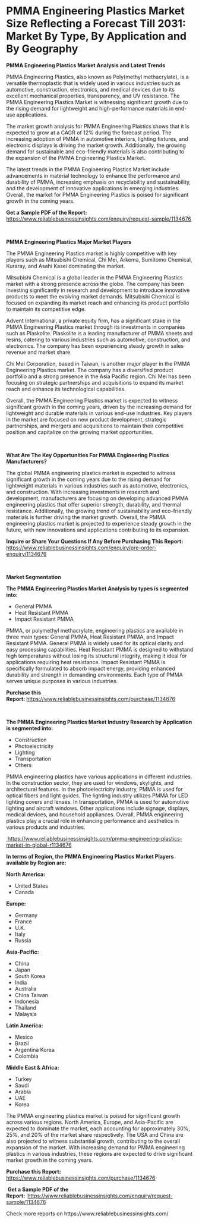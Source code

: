 <p><h1>PMMA Engineering Plastics Market Size Reflecting a Forecast Till 2031: Market By Type, By Application and By Geography</h1></p><p><strong>PMMA Engineering Plastics Market Analysis and Latest Trends</strong></p>
<p><p>PMMA Engineering Plastics, also known as Poly(methyl methacrylate), is a versatile thermoplastic that is widely used in various industries such as automotive, construction, electronics, and medical devices due to its excellent mechanical properties, transparency, and UV resistance. The PMMA Engineering Plastics Market is witnessing significant growth due to the rising demand for lightweight and high-performance materials in end-use applications.</p><p>The market growth analysis for PMMA Engineering Plastics shows that it is expected to grow at a CAGR of 12% during the forecast period. The increasing adoption of PMMA in automotive interiors, lighting fixtures, and electronic displays is driving the market growth. Additionally, the growing demand for sustainable and eco-friendly materials is also contributing to the expansion of the PMMA Engineering Plastics Market.</p><p>The latest trends in the PMMA Engineering Plastics Market include advancements in material technology to enhance the performance and durability of PMMA, increasing emphasis on recyclability and sustainability, and the development of innovative applications in emerging industries. Overall, the market for PMMA Engineering Plastics is poised for significant growth in the coming years.</p></p>
<p><strong>Get a Sample PDF of the Report:&nbsp;</strong> <a href="https://www.reliablebusinessinsights.com/enquiry/request-sample/1134676">https://www.reliablebusinessinsights.com/enquiry/request-sample/1134676</a></p>
<p>&nbsp;</p>
<p><strong>PMMA Engineering Plastics Major Market Players</strong></p>
<p><p>The PMMA Engineering Plastics market is highly competitive with key players such as Mitsubishi Chemical, Chi Mei, Arkema, Sumitomo Chemical, Kuraray, and Asahi Kasei dominating the market. </p><p>Mitsubishi Chemical is a global leader in the PMMA Engineering Plastics market with a strong presence across the globe. The company has been investing significantly in research and development to introduce innovative products to meet the evolving market demands. Mitsubishi Chemical is focused on expanding its market reach and enhancing its product portfolio to maintain its competitive edge.</p><p>Advent International, a private equity firm, has a significant stake in the PMMA Engineering Plastics market through its investments in companies such as Plaskolite. Plaskolite is a leading manufacturer of PMMA sheets and resins, catering to various industries such as automotive, construction, and electronics. The company has been experiencing steady growth in sales revenue and market share.</p><p>Chi Mei Corporation, based in Taiwan, is another major player in the PMMA Engineering Plastics market. The company has a diversified product portfolio and a strong presence in the Asia Pacific region. Chi Mei has been focusing on strategic partnerships and acquisitions to expand its market reach and enhance its technological capabilities.</p><p>Overall, the PMMA Engineering Plastics market is expected to witness significant growth in the coming years, driven by the increasing demand for lightweight and durable materials in various end-use industries. Key players in the market are focused on new product development, strategic partnerships, and mergers and acquisitions to maintain their competitive position and capitalize on the growing market opportunities.</p></p>
<p>&nbsp;</p>
<p><strong>What Are The Key Opportunities For PMMA Engineering Plastics Manufacturers?</strong></p>
<p><p>The global PMMA engineering plastics market is expected to witness significant growth in the coming years due to the rising demand for lightweight materials in various industries such as automotive, electronics, and construction. With increasing investments in research and development, manufacturers are focusing on developing advanced PMMA engineering plastics that offer superior strength, durability, and thermal resistance. Additionally, the growing trend of sustainability and eco-friendly materials is further driving the market growth. Overall, the PMMA engineering plastics market is projected to experience steady growth in the future, with new innovations and applications contributing to its expansion.</p></p>
<p><strong>Inquire or Share Your Questions If Any Before Purchasing This Report:</strong> <a href="https://www.reliablebusinessinsights.com/enquiry/pre-order-enquiry/1134676">https://www.reliablebusinessinsights.com/enquiry/pre-order-enquiry/1134676</a></p>
<p>&nbsp;</p>
<p><strong>Market Segmentation</strong></p>
<p><strong>The PMMA Engineering Plastics Market Analysis by types is segmented into:</strong></p>
<p><ul><li>General PMMA</li><li>Heat Resistant PMMA</li><li>Impact Resistant PMMA</li></ul></p>
<p><p>PMMA, or polymethyl methacrylate, engineering plastics are available in three main types: General PMMA, Heat Resistant PMMA, and Impact Resistant PMMA. General PMMA is widely used for its optical clarity and easy processing capabilities. Heat Resistant PMMA is designed to withstand high temperatures without losing its structural integrity, making it ideal for applications requiring heat resistance. Impact Resistant PMMA is specifically formulated to absorb impact energy, providing enhanced durability and strength in demanding environments. Each type of PMMA serves unique purposes in various industries.</p></p>
<p><strong>Purchase this Report:&nbsp;</strong><a href="https://www.reliablebusinessinsights.com/purchase/1134676">https://www.reliablebusinessinsights.com/purchase/1134676</a></p>
<p>&nbsp;</p>
<p><strong>The PMMA Engineering Plastics Market Industry Research by Application is segmented into:</strong></p>
<p><ul><li>Construction</li><li>Photoelectricity</li><li>Lighting</li><li>Transportation</li><li>Others</li></ul></p>
<p><p>PMMA engineering plastics have various applications in different industries. In the construction sector, they are used for windows, skylights, and architectural features. In the photoelectricity industry, PMMA is used for optical fibers and light guides. The lighting industry utilizes PMMA for LED lighting covers and lenses. In transportation, PMMA is used for automotive lighting and aircraft windows. Other applications include signage, displays, medical devices, and household appliances. Overall, PMMA engineering plastics play a crucial role in enhancing performance and aesthetics in various products and industries.</p></p>
<p><a href="https://www.reliablebusinessinsights.com/pmma-engineering-plastics-market-in-global-r1134676">&nbsp;https://www.reliablebusinessinsights.com/pmma-engineering-plastics-market-in-global-r1134676</a></p>
<p><strong>In terms of Region, the PMMA Engineering Plastics Market Players available by Region are:</strong></p>
<p>
    <p> <strong> North America: </strong>
        <ul>
            <li>United States</li>
            <li>Canada</li>
        </ul>
        </p> 
    <p> <strong> Europe: </strong>
        <ul>
            <li>Germany</li>
            <li>France</li>
            <li>U.K.</li>
            <li>Italy</li>
            <li>Russia</li>
        </ul>
        </p> 
    <p> <strong> Asia-Pacific: </strong>
        <ul>
            <li>China</li>
            <li>Japan</li>
            <li>South Korea</li>
            <li>India</li>
            <li>Australia</li>
            <li>China Taiwan</li>
            <li>Indonesia</li>
            <li>Thailand</li>
            <li>Malaysia</li>
        </ul>
        </p> 
    <p> <strong> Latin America: </strong>
        <ul>
            <li>Mexico</li>
            <li>Brazil</li>
            <li>Argentina Korea</li>
            <li>Colombia</li>
        </ul>
        </p> 
    <p> <strong> Middle East & Africa: </strong>
        <ul>
            <li>Turkey</li>
            <li>Saudi</li>
            <li>Arabia</li>
            <li>UAE</li>
            <li>Korea</li>
        </ul>
    </p>
    </p>
<p><p>The PMMA engineering plastics market is poised for significant growth across various regions. North America, Europe, and Asia-Pacific are expected to dominate the market, each accounting for approximately 30%, 25%, and 20% of the market share respectively. The USA and China are also projected to witness substantial growth, contributing to the overall expansion of the market. With increasing demand for PMMA engineering plastics in various industries, these regions are expected to drive significant market growth in the coming years.</p></p>
<p><strong>Purchase this Report: </strong><a href="https://www.reliablebusinessinsights.com/purchase/1134676">https://www.reliablebusinessinsights.com/purchase/1134676</a></p>
<p>&nbsp;<strong>Get a Sample PDF of the Report:&nbsp;&nbsp;</strong><a href="https://www.reliablebusinessinsights.com/enquiry/request-sample/1134676">https://www.reliablebusinessinsights.com/enquiry/request-sample/1134676</a></p>
<p><strong></strong></p>
<p>Check more reports on https://www.reliablebusinessinsights.com/</p>